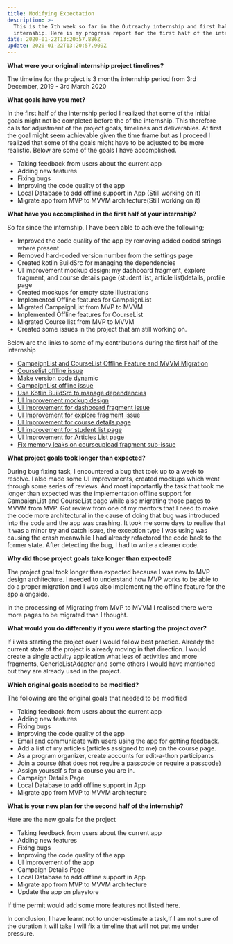 ```yaml
---
title: Modifying Expectation
description: >-
  This is the 7th week so far in the Outreachy internship and first half of the
  internship. Here is my progress report for the first half of the internship.
date: 2020-01-22T13:20:57.886Z
update: 2020-01-22T13:20:57.909Z
---
```

**What were your original internship project timelines?**

The timeline for the project is 3 months internship period from 3rd December, 2019 - 3rd March 2020

**What goals have you met?**

In the first half of the internship period I realized that some of the initial goals might not be completed before the of the internship. This therefore calls for adjustment of the project goals, timelines and deliverables. At first the goal might seem achievable given the time frame but as I proceed I realized that some of the goals might have to be adjusted to be more realistic. Below are some of the goals I have accomplished.

* Taking feedback from users about the current app
* Adding new features
* Fixing bugs
* Improving the code quality of the app
* Local Database to add offline support in App (Still working on it)
* Migrate app from MVP to MVVM architecture(Still working on it)

**What have you accomplished in the first half of your internship?**

So far since the internship, I have been able to achieve the following;

* Improved the code quality of the app by removing added coded strings where present
* Removed hard-coded version number from the settings page
* Created kotlin BuildSrc for managing the dependencies
* UI improvement mockup design: my dashboard fragment, explore fragment, and course details page (student list, article list)details, profile page
* Created mockups for empty state Illustrations
* Implemented Offline features for CampaignList
* Migrated CampaignList from MVP to MVVM
* Implemented Offline features for CourseList
* Migrated Course list from MVP to MVVM
* Created some issues in the project that am still working on.

Below are the links to some of my contributions during the first half of the internship

* [CampaignList and CourseList Offline Feature and MVVM Migration](https://github.com/WikiEducationFoundation/apps-android-wikiedudashboard/pull/298)
* [Courselist offline issue](https://github.com/WikiEducationFoundation/apps-android-wikiedudashboard/issues/286)
* [Make version code dynamic](https://github.com/WikiEducationFoundation/apps-android-wikiedudashboard/issues/270)
* [CampaignList offline issue](https://github.com/WikiEducationFoundation/apps-android-wikiedudashboard/issues/283)
* [Use Kotlin BuildSrc to manage dependencies](https://github.com/WikiEducationFoundation/apps-android-wikiedudashboard/issues/271)
* [UI Improvement mockup design](https://www.figma.com/file/6gYtosgx6qt1RKRw922rfP/wikidashboard)
* [UI Improvement for dashboard fragment issue](https://github.com/WikiEducationFoundation/apps-android-wikiedudashboard/issues/262)
* [UI Improvement for explore fragment issue](https://github.com/WikiEducationFoundation/apps-android-wikiedudashboard/issues/263)
* [UI Improvement for course details page](https://github.com/WikiEducationFoundation/apps-android-wikiedudashboard/issues/264)
* [UI improvement for student list page](https://github.com/WikiEducationFoundation/apps-android-wikiedudashboard/issues/265)
* [UI Improvement for Articles List page](https://github.com/WikiEducationFoundation/apps-android-wikiedudashboard/issues/266)
* [Fix memory leaks on courseupload fragment sub-issue](https://github.com/WikiEducationFoundation/apps-android-wikiedudashboard/issues/268)

**What project goals took longer than expected?**

During bug fixing task, I encountered a bug that took up to a week to resolve. I also made some UI improvements, created mockups which went through some series of reviews. And most importantly the task that took me longer than expected was the implementation offline support for CampaignList and CourseList page while also migrating those pages to MVVM from MVP. Got review from one of my mentors that I need to make the code more architectural in the cause of doing that bug was introduced into the code and the app was crashing. It took me some days to realise that it was a minor try and catch issue, the exception type I was using was causing the crash meanwhile I had already refactored the code back to the former state. After detecting the bug, I had to write a cleaner code.

**Why did those project goals take longer than expected?**

The project goal took longer than expected because I was new to MVP design architecture. I needed to understand how MVP works to be able to do a proper migration and I was also implementing the offline feature for the app alongside.

In the processing of Migrating from MVP to MVVM I realised there were more pages to be migrated than I thought.

**What would you do differently if you were starting the project over?**

If i was starting the project over I would follow best practice. Already the current state of the project is already moving in that direction. I would create a single activity application what less of activities and more fragments, GenericListAdapter and some others I would have mentioned but they are already used in the project.

**Which original goals needed to be modified?**

The following are the original goals that needed to be modified

* Taking feedback from users about the current app
* Adding new features
* Fixing bugs
* improving the code quality of the app
* Email and communicate with users using the app for getting feedback.
* Add a list of my articles (articles assigned to me) on the course page.
* As a program organizer, create accounts for edit-a-thon participants
* Join a course (that does not require a passcode or require a passcode)
* Assign yourself s for a course you are in.
* Campaign Details Page
* Local Database to add offline support in App
* Migrate app from MVP to MVVM architecture

**What is your new plan for the second half of the internship?**

Here are the new goals for the project

* Taking feedback from users about the current app
* Adding new features
* Fixing bugs
* Improving the code quality of the app
* UI improvement of the app
* Campaign Details Page
* Local Database to add offline support in App
* Migrate app from MVP to MVVM architecture
* Update the app on playstore

If time permit would add some more features not listed here.

In conclusion, I have learnt not to under-estimate a task,If I am not sure of the duration it will take I will fix a timeline that will not put me under pressure.
